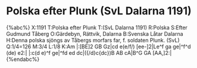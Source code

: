 # Polska efter Plunk (SvL Dalarna 1191)

{%abc%}
X:1191
T:Polska efter Plunk
T:(SvL Dalarna 1191)
R:Polska
S:Efter Gudmund Tåberg
O:Gärdebyn, Rättvik, Dalarna
B:Svenska Låtar Dalarna
H:Denna polska sjöngs av Tåbergs morfars far, f. soldaten Plunk. (SvL)
Q:1/4=126
M:3/4
L:1/8
K:Am
|:[BE]2 GB Gz|cd e(e/f/) [ee-]2|Le^f ga ge|^f^d (de) e2:|
|:c(d e)^f ge|^fd ed dc|({/d}c{dc})B  AB cA|B^G GA [AA,]2:|
{%endabc%}
